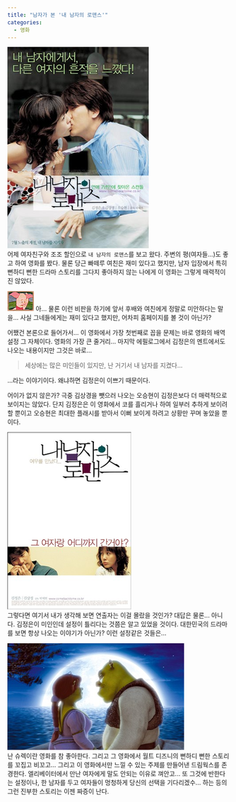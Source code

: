 ```yaml
---
title: "남자가 본 '내 남자의 로맨스'"
categories:
  - 영화
---
```


![](/assets/images/posts/2004/07/ek200000000027.jpg)  
어제 여자친구와 조조 할인으로 `내 남자의 로맨스`를 보고 왔다. 주변의 평(여자들...)도 좋고 하여 영화를 봤다. 물론 당근 빠떼루 여친은 재미 있다고 했지만, 남자 입장에서 특히 뻔하디 뻔한 드라마 스토리를 그다지 좋아하지 않는 나에게 이 영화는 그렇게 매력적이진 않았다.

![](/assets/images/posts/2004/07/gk200000000022.gif)
아... 물론 이런 비판을 하기에 앞서 후배와 여친에게 정말로 미안하다는 말을... 사실 그네들에게는 재미 있다고 했지만, 어차피 홈페이지를 볼 것이 아닌가?  

어쨌건 본론으로 들어가서... 이 영화에서 가장 첫번째로 꼽을 문제는 바로 영화의 배역 설정 그 자체이다. 영화의 가장 큰 줄거리... 마지막 에필로그에서 김정은의 멘트에서도 나오는 내용이지만 그것은 바로...  

> 세상에는 많은 미인들이 있지만, 난 거기서 내 남자를 지켰다...  

...라는 이야기이다. 왜냐하면 김정은이 이쁘기 때문이다.
  
어이가 없지 않은가? 극중 김상경을 뺏으러 나오는 오승현이 김정은보다 더 매력적으로 보이지는 않았다. 단지 김정은은 이 영화에서 코를 흘리거나 하여 일부러 추하게 보이려 할 뿐이고 오승현은 최대한 플래시를 받아서 이뻐 보이게 하려고 상황만 꾸며 놓았을 뿐이다.

![](/assets/images/posts/2004/07/ek200000000028.jpg)  
그렇다면 여기서 내가 생각해 보면 연출자는 이걸 몰랐을 것인가? 대답은 물론... 아니다. 김정은이 미인인데 설정이 틀리다는 것쯤은 알고 있었을 것이다. 대한민국의 드라마를 보면 항상 나오는 이야기가 아닌가? 이런 설정같은 것들은...  
  
![](/assets/images/posts/2004/07/fk200000000027.jpg)  
난 슈렉이란 영화를 참 좋아한다. 그리고 그 영화에서 월트 디즈니의 뻔하디 뻔한 스토리를 꼬집고 비꼬고... 그리고 이 영화에서만 느낄 수 있는 주제를 만들어낸 드림웍스를 존경한다. 엘리베이터에서 만난 여자에게 말도 안되는 이유로 껴안고... 또 그것에 반한다는 설정이나, 한 남자를 두고 여자들이 멍청하게 당신의 선택을 기다리겠수... 하는 등의 그런 진부한 스토리는 이젠 짜증이 난다.  
